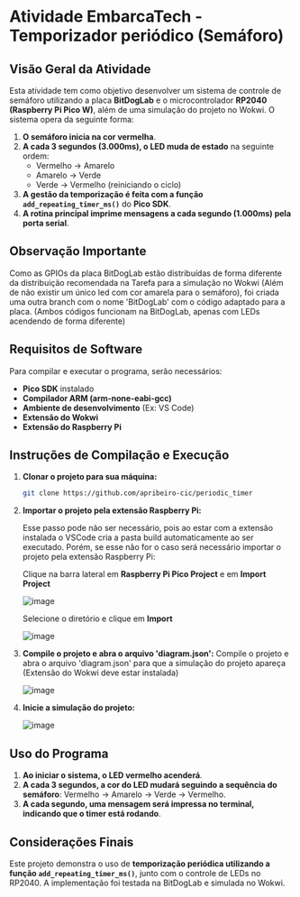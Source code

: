 # Atividade EmbarcaTech - Temporizador periódico (Semáforo)

## Visão Geral da Atividade
Esta atividade tem como objetivo desenvolver um sistema de controle de semáforo utilizando a placa **BitDogLab** e o microcontrolador **RP2040 (Raspberry Pi Pico W)**, além de uma simulação do projeto no Wokwi. O sistema opera da seguinte forma:

1. **O semáforo inicia na cor vermelha**.
2. **A cada 3 segundos (3.000ms), o LED muda de estado** na seguinte ordem:
   - Vermelho → Amarelo
   - Amarelo → Verde
   - Verde → Vermelho (reiniciando o ciclo)
3. **A gestão da temporização é feita com a função `add_repeating_timer_ms()`** do **Pico SDK**.
4. **A rotina principal imprime mensagens a cada segundo (1.000ms) pela porta serial**.

## Observação Importante
Como as GPIOs da placa BitDogLab estão distribuídas de forma diferente da distribuição recomendada na Tarefa para a simulação no Wokwi (Além de não existir um único led com cor amarela para o semáforo), foi criada uma outra branch com o nome 'BitDogLab' com o código adaptado para a placa. (Ambos códigos funcionam na BitDogLab, apenas com LEDs acendendo de forma diferente)

## Requisitos de Software
Para compilar e executar o programa, serão necessários:
- **Pico SDK** instalado
- **Compilador ARM (arm-none-eabi-gcc)**
- **Ambiente de desenvolvimento** (Ex: VS Code)
- **Extensão do Wokwi**
- **Extensão do Raspberry Pi**

## Instruções de Compilação e Execução
1. **Clonar o projeto para sua máquina:**
   ```sh
   git clone https://github.com/apribeiro-cic/periodic_timer
   ```
   
2. **Importar o projeto pela extensão Raspberry Pi:**
   
   Esse passo pode não ser necessário, pois ao estar com a extensão instalada o VSCode cria a pasta build automaticamente ao ser executado. Porém, se esse não for o caso será necessário importar o projeto pela extensão Raspberry Pi:

   Clique na barra lateral em **Raspberry Pi Pico Project** e em **Import Project**
   
   ![image](https://github.com/user-attachments/assets/8f9351c3-8030-4e3c-a6a5-49b07a4b3265)

   Selecione o diretório e clique em **Import**
   
   ![image](https://github.com/user-attachments/assets/f4ed807c-1d56-427f-a787-fa82fa97228d)

  
4. **Compile o projeto e abra o arquivo 'diagram.json':**
   Compile o projeto e abra o arquivo 'diagram.json' para que a simulação do projeto apareça (Extensão do Wokwi deve estar instalada)
   
   ![image](https://github.com/user-attachments/assets/bae6bf4e-25d0-4d88-94ee-4f04f3698c9c)


5. **Inicie a simulação do projeto:**
   
   ![image](https://github.com/user-attachments/assets/7a22a7f9-34b2-4efb-b09a-a487b007b51c)


## Uso do Programa
1. **Ao iniciar o sistema, o LED vermelho acenderá**.
2. **A cada 3 segundos, a cor do LED mudará seguindo a sequência do semáforo**: Vermelho → Amarelo → Verde → Vermelho.
3. **A cada segundo, uma mensagem será impressa no terminal, indicando que o timer está rodando**.

## Considerações Finais
Este projeto demonstra o uso de **temporização periódica utilizando a função `add_repeating_timer_ms()`**, junto com o controle de LEDs no RP2040. A implementação foi testada na BitDogLab e simulada no Wokwi.

